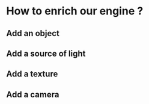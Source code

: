 # How to enrich our engine ?

## Add an object

## Add a source of light

## Add a texture

## Add a camera
